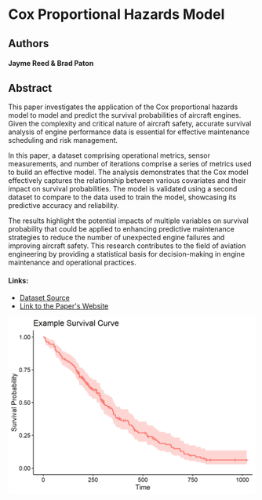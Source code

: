 # Cox Proportional Hazards Model


## Authors
#### Jayme Reed & Brad Paton

## Abstract

This paper investigates the application of the Cox proportional hazards model to model and predict the survival probabilities of aircraft engines. Given the complexity and critical nature of aircraft safety, accurate survival analysis of engine performance data is essential for effective maintenance scheduling and risk management. 

In this paper, a dataset comprising operational metrics, sensor measurements, and number of iterations comprise a series of metrics used to build an effective model. The analysis demonstrates that the Cox model effectively captures the relationship between various covariates and their impact on survival probabilities. The model is validated using a second dataset to compare to the data used to train the model, showcasing its predictive accuracy and reliability. 

The results highlight the potential impacts of multiple variables on survival probability that could be applied to enhancing predictive maintenance strategies to reduce the number of unexpected engine failures and improving aircraft safety. This research contributes to the field of aviation engineering by providing a statistical basis for decision-making in engine maintenance and operational practices.

#### Links:

- [Dataset Source](https://data.nasa.gov/Aerospace/CMAPSS-Jet-Engine-Simulated-Data/ff5v-kuh6/about_data)
- [Link to the Paper's Website](https://jr-87.github.io/capstone4ds_reed/)

![Survival Curve](SurvivalCurve.png)
